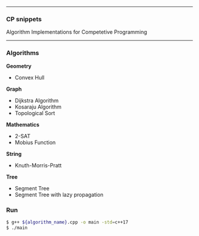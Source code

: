 -----

<h3>CP snippets</h3>
<p>Algorithm Implementations for Competetive Programming</p>

-----

### Algorithms

__Geometry__

- Convex Hull

__Graph__

- Dijkstra Algorithm
- Kosaraju Algorithm
- Topological Sort

__Mathematics__

- 2-SAT
- Mobius Function

__String__

- Knuth-Morris-Pratt

__Tree__

- Segment Tree
- Segment Tree with lazy propagation

### Run

```sh
$ g++ ${algorithm_name}.cpp -o main -std=c++17
$ ./main
```
